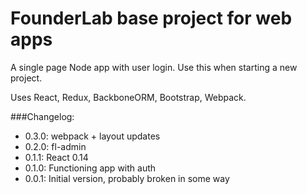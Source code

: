 # FounderLab base project for web apps

A single page Node app with user login. Use this when starting a new project.

Uses React, Redux, BackboneORM, Bootstrap, Webpack.

###Changelog:

- 0.3.0: webpack + layout updates
- 0.2.0: fl-admin
- 0.1.1: React 0.14
- 0.1.0: Functioning app with auth
- 0.0.1: Initial version, probably broken in some way
